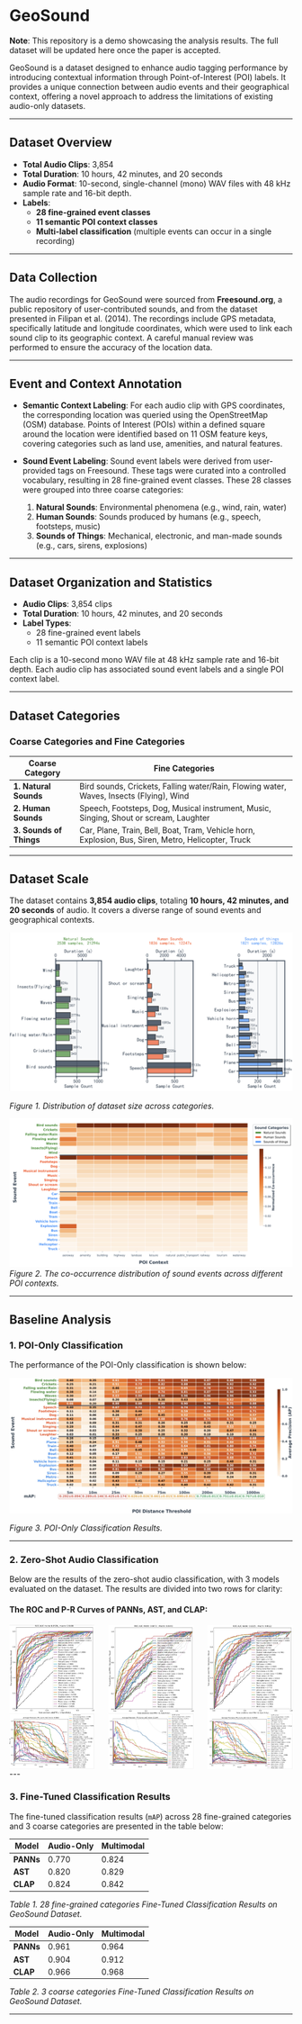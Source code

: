 # GeoSound

**Note**: This repository is a demo showcasing the analysis results. The full dataset will be updated here once the paper is accepted.

GeoSound is a dataset designed to enhance audio tagging performance by introducing contextual information through Point-of-Interest (POI) labels. It provides a unique connection between audio events and their geographical context, offering a novel approach to address the limitations of existing audio-only datasets.

---

## Dataset Overview

- **Total Audio Clips**: 3,854
- **Total Duration**: 10 hours, 42 minutes, and 20 seconds
- **Audio Format**: 10-second, single-channel (mono) WAV files with 48 kHz sample rate and 16-bit depth.
- **Labels**:
  - **28 fine-grained event classes**
  - **11 semantic POI context classes**
  - **Multi-label classification** (multiple events can occur in a single recording)

---

## Data Collection

The audio recordings for GeoSound were sourced from **Freesound.org**, a public repository of user-contributed sounds, and from the dataset presented in Filipan et al. (2014). The recordings include GPS metadata, specifically latitude and longitude coordinates, which were used to link each sound clip to its geographic context. A careful manual review was performed to ensure the accuracy of the location data.

---

## Event and Context Annotation

- **Semantic Context Labeling**: For each audio clip with GPS coordinates, the corresponding location was queried using the OpenStreetMap (OSM) database. Points of Interest (POIs) within a defined square around the location were identified based on 11 OSM feature keys, covering categories such as land use, amenities, and natural features.
  
- **Sound Event Labeling**: Sound event labels were derived from user-provided tags on Freesound. These tags were curated into a controlled vocabulary, resulting in 28 fine-grained event classes. These 28 classes were grouped into three coarse categories:
  1. **Natural Sounds**: Environmental phenomena (e.g., wind, rain, water)
  2. **Human Sounds**: Sounds produced by humans (e.g., speech, footsteps, music)
  3. **Sounds of Things**: Mechanical, electronic, and man-made sounds (e.g., cars, sirens, explosions)

---

## Dataset Organization and Statistics

- **Audio Clips**: 3,854 clips
- **Total Duration**: 10 hours, 42 minutes, and 20 seconds
- **Label Types**: 
  - 28 fine-grained event labels
  - 11 semantic POI context labels

Each clip is a 10-second mono WAV file at 48 kHz sample rate and 16-bit depth. Each audio clip has associated sound event labels and a single POI context label.

---

## Dataset Categories

### Coarse Categories and Fine Categories

| Coarse Category       | Fine Categories                                     |
|-----------------------|------------------------------------------------------|
| **1. Natural Sounds** | Bird sounds, Crickets, Falling water/Rain, Flowing water, Waves, Insects (Flying), Wind |
| **2. Human Sounds**   | Speech, Footsteps, Dog, Musical instrument, Music, Singing, Shout or scream, Laughter |
| **3. Sounds of Things** | Car, Plane, Train, Bell, Boat, Tram, Vehicle horn, Explosion, Bus, Siren, Metro, Helicopter, Truck |

---

## Dataset Scale

The dataset contains **3,854 audio clips**, totaling **10 hours, 42 minutes, and 20 seconds** of audio. It covers a diverse range of sound events and geographical contexts.

![Dataset Scale 1](Figure/Dataset_Scale_1.png)

*Figure 1. Distribution of dataset size across categories.*

![Dataset Scale 2](Figure/Dataset_Scale_2.png)
*Figure 2. The co-occurrence distribution of sound events across different POI contexts.*


---

## Baseline Analysis

### 1. POI-Only Classification

The performance of the POI-Only classification is shown below:

![POI-Only Classification](Figure/POI_Only_Result.png)

*Figure 3. POI-Only Classification Results.*

---

### 2. Zero-Shot Audio Classification

Below are the results of the zero-shot audio classification, with 3 models evaluated on the dataset. The results are divided into two rows for clarity:

#### The ROC and P-R Curves of PANNs, AST, and CLAP:

<div style="display: flex; justify-content: space-between; flex-wrap: wrap;">
  <img src="Figure/PANNs_Result_1.png" width="30%" alt="Zero-Shot Image 1">
  <img src="Figure/AST_Result_1.png" width="30%" alt="Zero-Shot Image 2">
  <img src="Figure/Clap_Result_1.png" width="30%" alt="Zero-Shot Image 3">
</div>

<div style="display: flex; justify-content: space-between; flex-wrap: wrap;">
  <img src="Figure/PANNs_Result_2.png" width="30%" alt="Zero-Shot Image 4">
  <img src="Figure/AST_Result_2.png" width="30%" alt="Zero-Shot Image 5">
  <img src="Figure/Clap_Result_2.png" width="30%" alt="Zero-Shot Image 6">
</div>
---

### 3. Fine-Tuned Classification Results

The fine-tuned classification results (`mAP`) across 28 fine-grained categories and 3 coarse categories are presented in the table below:

| Model   | Audio-Only | Multimodal |
|---------|-----------------|---------------|
| **PANNs**| 0.770      | 0.824      |
| **AST**  | 0.820      | 0.829      |
| **CLAP** | 0.824      | 0.842      |

*Table 1. 28 fine-grained categories Fine-Tuned Classification Results on GeoSound Dataset.*

| Model   | Audio-Only | Multimodal |
|---------|-----------------|---------------|
| **PANNs**| 0.961      | 0.964      |
| **AST**  | 0.904      | 0.912      |
| **CLAP** | 0.966      | 0.968      |

*Table 2. 3 coarse categories Fine-Tuned Classification Results on GeoSound Dataset.*

---


